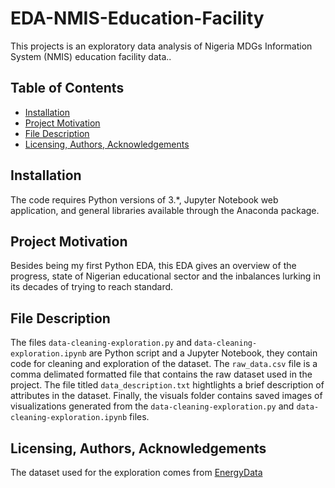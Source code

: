 # EDA-NMIS-Education-Facility

This projects is an exploratory data analysis of Nigeria MDGs Information System (NMIS) education facility data..

## Table of Contents
* [Installation](#Installation)
* [Project Motivation](#motivation)
* [File Description](#description)
* [Licensing, Authors, Acknowledgements](#licensing)

## Installation
The code requires Python versions of 3.*, Jupyter Notebook web application, and general libraries available through the Anaconda package.

## Project Motivation <a name="motivation"></a>
Besides being my first Python EDA, this EDA gives an overview of the progress, state of Nigerian educational sector and the inbalances lurking in its decades of trying to reach standard.

## File Description <a name="description"></a>
The files `data-cleaning-exploration.py` and `data-cleaning-exploration.ipynb` are Python script and a Jupyter Notebook, they contain code for cleaning and exploration of the dataset. The `raw_data.csv` file is a comma delimated formatted file that contains the raw dataset used in the project. The file titled `data_description.txt` hightlights a brief description of attributes in the dataset. Finally, the visuals folder contains saved images of visualizations generated from the `data-cleaning-exploration.py` and `data-cleaning-exploration.ipynb` files.

## Licensing, Authors, Acknowledgements <a name="licensing"></a>
The dataset used for the exploration comes from [EnergyData]('https://energydata.info/dataset/nigeria-nmis-education-facility-data-2014'/)
